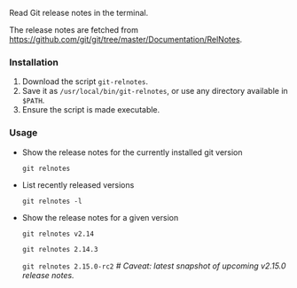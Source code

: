 Read Git release notes in the terminal.

The release notes are fetched from https://github.com/git/git/tree/master/Documentation/RelNotes.

### Installation
1. Download the script `git-relnotes`.
2. Save it as `/usr/local/bin/git-relnotes`, or use any directory available in `$PATH`.
3. Ensure the script is made executable.

### Usage

* Show the release notes for the currently installed git version

	`git relnotes`

* List recently released versions

	`git relnotes -l`

* Show the release notes for a given version

	`git relnotes v2.14`

	`git relnotes 2.14.3`

	`git relnotes 2.15.0-rc2`    *# Caveat: latest snapshot of upcoming v2.15.0 release notes.*
